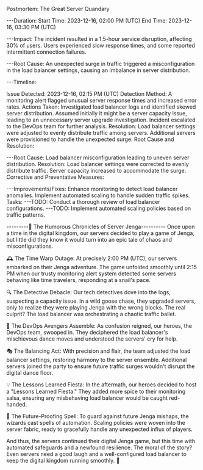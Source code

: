 Postmortem: The Great Server Quandary

---Duration: Start Time: 2023-12-16, 02:00 PM (UTC) End Time: 2023-12-16, 03:30 PM (UTC)

---Impact: The incident resulted in a 1.5-hour service disruption, affecting 30% of users. Users experienced slow response times, and some reported intermittent connection failures.

---Root Cause: An unexpected surge in traffic triggered a misconfiguration in the load balancer settings, causing an imbalance in server distribution.

---Timeline:

Issue Detected: 2023-12-16, 02:15 PM (UTC) Detection Method: A monitoring alert flagged unusual server response times and increased error rates. Actions Taken: Investigated load balancer logs and identified skewed server distribution. Assumed initially it might be a server capacity issue, leading to an unnecessary server upgrade investigation. Incident escalated to the DevOps team for further analysis. Resolution: Load balancer settings were adjusted to evenly distribute traffic among servers. Additional servers were provisioned to handle the unexpected surge. Root Cause and Resolution:

---Root Cause: Load balancer misconfiguration leading to uneven server distribution. Resolution: Load balancer settings were corrected to evenly distribute traffic. Server capacity increased to accommodate the surge. Corrective and Preventative Measures:

---Improvements/Fixes: Enhance monitoring to detect load balancer anomalies. Implement automated scaling to handle sudden traffic spikes. Tasks: ---TODO: Conduct a thorough review of load balancer configurations. ---TODO: Implement automated scaling policies based on traffic patterns.

---------🚀 The Humorous Chronicles of Server Jenga---------- Once upon a time in the digital kingdom, our servers decided to play a game of Jenga, but little did they know it would turn into an epic tale of chaos and misconfigurations.

🕰️ The Time Warp Outage: At precisely 2:00 PM (UTC), our servers embarked on their Jenga adventure. The game unfolded smoothly until 2:15 PM when our trusty monitoring alert system detected some servers behaving like time travelers, responding at a snail's pace.

🔍 The Detective Debacle: Our tech detectives dove into the logs, suspecting a capacity issue. In a wild goose chase, they upgraded servers, only to realize they were playing Jenga with the wrong blocks. The real culprit? The load balancer was orchestrating a chaotic traffic ballet.

🚨 The DevOps Avengers Assemble: As confusion reigned, our heroes, the DevOps team, swooped in. They deciphered the load balancer's mischievous dance moves and understood the servers' cry for help.

🎭 The Balancing Act: With precision and flair, the team adjusted the load balancer settings, restoring harmony to the server ensemble. Additional servers joined the party to ensure future traffic surges wouldn't disrupt the digital dance floor.

💡 The Lessons Learned Fiesta: In the aftermath, our heroes decided to host a "Lessons Learned Fiesta." They added more spice to their monitoring salsa, ensuring any misbehaving load balancer would be caught red-handed.

🌌 The Future-Proofing Spell: To guard against future Jenga mishaps, the wizards cast spells of automation. Scaling policies were woven into the server fabric, ready to gracefully handle any unexpected influx of players.

And thus, the servers continued their digital Jenga game, but this time with automated safeguards and a newfound resilience. The moral of the story? Even servers need a good laugh and a well-configured load balancer to keep the digital kingdom running smoothly. 🎉
